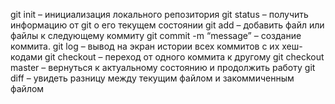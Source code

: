 git init – инициализация локального репозитория
git status – получить информацию от git о его текущем состоянии
git add – добавить файл или файлы к следующему коммиту
git commit -m “message” – создание коммита.
git log – вывод на экран истории всех коммитов с их хеш-кодами
git checkout – переход от одного коммита к другому
git checkout master – вернуться к актуальному состоянию и продолжить работу
git diff – увидеть разницу между текущим файлом и закоммиченным файлом